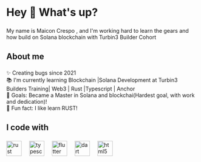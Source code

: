 <h1 align="left">Hey 👋 What's up?</h1>

###

<p align="left">My name is Maicon Crespo , and I'm working hard to learn the gears and how build on Solana blockchain with Turbin3 Builder Cohort</p>

###

<h2 align="left">About me</h2>

###

<p align="left">✨ Creating bugs since 2021<br>📚 I'm currently learning Blockchain |Solana Development at Turbin3 Builders Training| Web3 | Rust |Typescript | Anchor <br>🎯 Goals: Became a Master in Solana and blockchai(Hardest goal, with work and dedication)!<br>🎲 Fun fact: I like learn RUST!</p>

###

<h2 align="left">I code with</h2>

###

<div align="left">
  <img src="https://img.shields.io/badge/Rust-000000?logo=rust&logoColor=white&style=for-the-badge" height="40" alt="rust logo"  />
  <img width="12" />
  <img src="https://img.shields.io/badge/TypeScript-3178C6?logo=typescript&logoColor=white&style=for-the-badge" height="40" alt="typescript logo"  />
  <img width="12" />
  <img src="https://img.shields.io/badge/Flutter-02569B?logo=flutter&logoColor=white&style=for-the-badge" height="40" alt="flutter logo"  />
  <img width="12" />
  <img src="https://img.shields.io/badge/Dart-0175C2?logo=dart&logoColor=white&style=for-the-badge" height="40" alt="dart logo"  />
  <img width="12" />
  <img src="https://img.shields.io/badge/HTML5-E34F26?logo=html5&logoColor=white&style=for-the-badge" height="40" alt="html5 logo"  />
</div>




###


